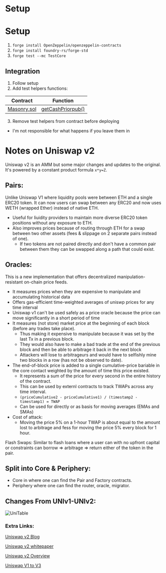 # **Setup**
# Setup
1. `forge install OpenZeppelin/openzeppelin-contracts`
2. `forge install foundry-rs/forge-std`
3. `forge test --mc TestCore`

## Integration
1. Follow setup
2. Add test helpers functions:

| Contract | Function |
| --- | --- |
[Masonry.sol](./src/UniswapV2ERC20.sol) | [getCashPriorpub()](./src/UniswapV2ERC20.sol#L96)

3. Remove test helpers from contract before deploying 
* I'm not responsible for what happens if you leave them in

# **Notes on Uniswap v2**
Uniswap v2 is an AMM but some major changes and updates to the original. It's powered by a constant product formula `x*y=Z`.

## **Pairs**:
Unlike Uniswap V1 where liquidity pools were between ETH and a single ERC20 token. It can now users can swap between any ERC20 and now uses WETH (wrapped Ether) instead of native ETH.
* Useful for liuidity providers to maintain more diverse ERC20 token positions without any exposure to ETH. 
* Also improves prices because of routing through ETH for a swap between two other assets (fees & slippage on 2 separate pairs instead of one).
	* If two tokens are not paired directly and don't have a common pair between them they can be swapped along a path that could exist.

## **Oracles**:
This is a new implementation that offers decentralized manipulation-resistant on-chain price feeds.
* It measures prices when they are expensive to manipulate and accumulating historical data
* Offers gas-efficient time-weighted averages of uniswp prices for any time interval
* Uniswap v1 can't be used safely as a price oracle because the price can move significantly in a short period of time
* It measures (not store) market price at the beginning of each block (before any trades take place). 
	* Thus making it expensive to manipulate because it was set by the last Tx in a previous block.
	* They would also have to make a bad trade at the end of the previous block and then be able to arbitrage it back in the next block
	* Attackers will lose to arbitrageurs and would have to selfishly mine two blocks in a row (has not be observed to date).
* The end-of-block price is added to a single cumulative-price bariable in the core contact weighted by the amount of time this price existed.
	* It represents a sum of the price for every second in the entire history of the contract.
	* This can be used by externl contracts to track TWAPs across any time interval.
	* `(priceCumulative2 - priceCumulative1) / (timestamp2 - timestamp1) = TWAP`
	* Can be used for directly or as basis for moving averages (EMAs and SMAs)
* Cost of attack: 
	* Moving the price 5% on a 1-hour TWAP is about equal to the amount lost to arbitrage and fess for moving the price 5% every block for 1 hour.

Flash Swaps:
Similar to flash loans where a user can with no upfront capital or constraints can borrow => arbitrage => return either of the token in the pair.

## **Split into Core & Periphery**:
* Core in where one can find the Pair and Factory contracts.
* Periphery where one can find the router, oracle, migrator.

## **Changes From UNIv1-UNIv2**:
![UniTable](/assets/Uni-table.webp "Table from link below")

### **Extra Links**:
[Uniswap v2 Blog](https://blog.uniswap.org/uniswap-v2) 

[Uniswap v2 whitepaper](https://uniswap.org/whitepaper.pdf) 

[Uniswap v2 Overview](https://docs.uniswap.org/contracts/v2/overview) 

[Uniswap V1 to V3](https://medium.com/auditless/uniswap-v1-to-v3-a-table-80d71d1303d2) 
